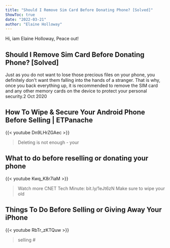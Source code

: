 ```yaml
---
title: "Should I Remove Sim Card Before Donating Phone? [Solved]"
ShowToc: true 
date: "2022-03-21"
author: "Elaine Holloway" 
---
```


Hi, iam Elaine Holloway, Peace out!
## Should I Remove Sim Card Before Donating Phone? [Solved]
Just as you do not want to lose those precious files on your phone, you definitely don't want them falling into the hands of a stranger. That is why, once you back everything up, it is recommended to remove the SIM card and any other memory cards on the device to protect your personal security.2 Oct 2020

## How To Wipe & Secure Your Android Phone Before Selling | ETPanache
{{< youtube Dn9LHrZGAec >}}
>Deleting is not enough - your 

## What to do before reselling or donating your phone
{{< youtube Kwq_K8r7iaM >}}
>Watch more CNET Tech Minute: bit.ly/1eJt6zN Make sure to wipe your old 

## Things To Do Before Selling or Giving Away Your iPhone
{{< youtube RbTr_zKTQuw >}}
>selling #

